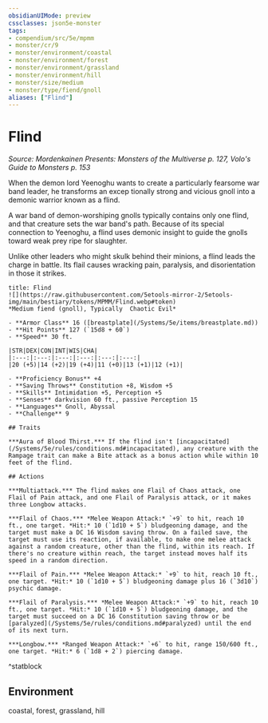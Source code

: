 ```yaml
---
obsidianUIMode: preview
cssclasses: json5e-monster
tags:
- compendium/src/5e/mpmm
- monster/cr/9
- monster/environment/coastal
- monster/environment/forest
- monster/environment/grassland
- monster/environment/hill
- monster/size/medium
- monster/type/fiend/gnoll
aliases: ["Flind"]
---
```

# Flind
*Source: Mordenkainen Presents: Monsters of the Multiverse p. 127, Volo's Guide to Monsters p. 153*  

When the demon lord Yeenoghu wants to create a particularly fearsome war band leader, he transforms an excep tionally strong and vicious gnoll into a demonic warrior known as a flind.

A war band of demon-worshiping gnolls typically contains only one flind, and that creature sets the war band's path. Because of its special connection to Yeenoghu, a flind uses demonic insight to guide the gnolls toward weak prey ripe for slaughter.

Unlike other leaders who might skulk behind their minions, a flind leads the charge in battle. Its flail causes wracking pain, paralysis, and disorientation in those it strikes.

```ad-statblock
title: Flind
![](https://raw.githubusercontent.com/5etools-mirror-2/5etools-img/main/bestiary/tokens/MPMM/Flind.webp#token)
*Medium fiend (gnoll), Typically  Chaotic Evil*

- **Armor Class** 16 ([breastplate](/Systems/5e/items/breastplate.md))
- **Hit Points** 127 (`15d8 + 60`)
- **Speed** 30 ft.

|STR|DEX|CON|INT|WIS|CHA|
|:---:|:---:|:---:|:---:|:---:|:---:|
|20 (+5)|14 (+2)|19 (+4)|11 (+0)|13 (+1)|12 (+1)|

- **Proficiency Bonus** +4
- **Saving Throws** Constitution +8, Wisdom +5
- **Skills** Intimidation +5, Perception +5
- **Senses** darkvision 60 ft., passive Perception 15
- **Languages** Gnoll, Abyssal
- **Challenge** 9

## Traits

***Aura of Blood Thirst.*** If the flind isn't [incapacitated](/Systems/5e/rules/conditions.md#incapacitated), any creature with the Rampage trait can make a Bite attack as a bonus action while within 10 feet of the flind.

## Actions

***Multiattack.*** The flind makes one Flail of Chaos attack, one Flail of Pain attack, and one Flail of Paralysis attack, or it makes three Longbow attacks.

***Flail of Chaos.*** *Melee Weapon Attack:* `+9` to hit, reach 10 ft., one target. *Hit:* 10 (`1d10 + 5`) bludgeoning damage, and the target must make a DC 16 Wisdom saving throw. On a failed save, the target must use its reaction, if available, to make one melee attack against a random creature, other than the flind, within its reach. If there's no creature within reach, the target instead moves half its speed in a random direction.

***Flail of Pain.*** *Melee Weapon Attack:* `+9` to hit, reach 10 ft., one target. *Hit:* 10 (`1d10 + 5`) bludgeoning damage plus 16 (`3d10`) psychic damage.

***Flail of Paralysis.*** *Melee Weapon Attack:* `+9` to hit, reach 10 ft., one target. *Hit:* 10 (`1d10 + 5`) bludgeoning damage, and the target must succeed on a DC 16 Constitution saving throw or be [paralyzed](/Systems/5e/rules/conditions.md#paralyzed) until the end of its next turn.

***Longbow.*** *Ranged Weapon Attack:* `+6` to hit, range 150/600 ft., one target. *Hit:* 6 (`1d8 + 2`) piercing damage.
```
^statblock

## Environment

coastal, forest, grassland, hill
